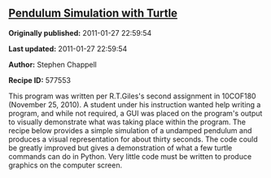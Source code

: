 ## [Pendulum Simulation with Turtle](https://code.activestate.com/recipes/577553-pendulum-simulation-with-turtle)

**Originally published:** 2011-01-27 22:59:54

**Last updated:** 2011-01-27 22:59:54

**Author:** Stephen Chappell

**Recipe ID:** 577553

This program was written per R.T.Giles's second assignment in 10COF180 (November 25, 2010). A student under his instruction wanted help writing a program, and while not required, a GUI was placed on the program's output to visually demonstrate what was taking place within the program. The recipe below provides a simple simulation of a undamped pendulum and produces a visual representation for about thirty seconds. The code could be greatly improved but gives a demonstration of what a few turtle commands can do in Python. Very little code must be written to produce graphics on the computer screen.
